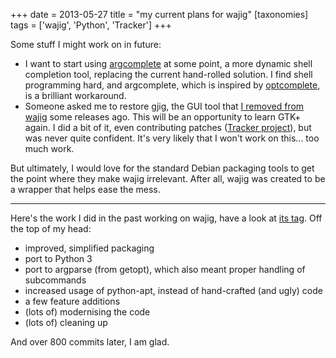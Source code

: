 +++
date = 2013-05-27
title = "my current plans for wajig"
[taxonomies]
tags = ['wajig', 'Python', 'Tracker']
+++

Some stuff I might work on in future:

-   I want to start using [argcomplete] at some point, a more dynamic
    shell completion tool, replacing the current hand-rolled solution. I
    find shell programming hard, and argcomplete, which is inspired by
    [optcomplete], is a brilliant workaround.
-   Someone asked me to restore gjig, the GUI tool that [I removed from
    wajig] some releases ago. This will be an opportunity to learn GTK+
    again. I did a bit of it, even contributing patches ([Tracker
    project]), but was never quite confident. It's very likely that I
    won't work on this... too much work.

But ultimately, I would love for the standard Debian packaging tools to
get the point where they make wajig irrelevant. After all, wajig was
created to be a wrapper that helps ease the mess.

---

Here's the work I did in the past working on wajig, have a look at [its
tag]. Off the top of my head:

-   improved, simplified packaging
-   port to Python 3
-   port to argparse (from getopt), which also meant proper handling of
    subcommands
-   increased usage of python-apt, instead of hand-crafted (and ugly)
    code
-   a few feature additions
-   (lots of) modernising the code
-   (lots of) cleaning up

And over 800 commits later, I am glad.

  [argcomplete]: https://github.com/kislyuk/argcomplete
  [optcomplete]: http://furius.ca/optcomplete/
  [I removed from wajig]: http://tshepang.net/wajig-21-released
  [Tracker project]: http://projects.gnome.org/tracker/
  [its tag]: http://tshepang.net/tagss#wajig-ref
